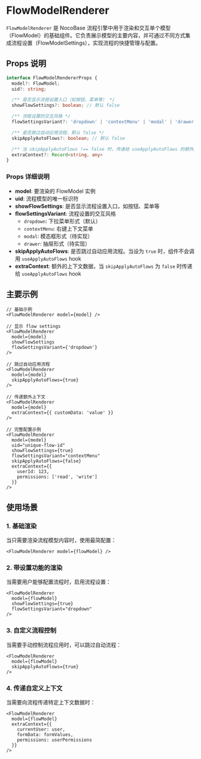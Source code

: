# FlowModelRenderer

`FlowModelRenderer` 是 NocoBase 流程引擎中用于渲染和交互单个模型（FlowModel）的基础组件。它负责展示模型的主要内容，并可通过不同方式集成流程设置（FlowModelSettings），实现流程的快捷管理与配置。

## Props 说明

```ts
interface FlowModelRendererProps {
  model?: FlowModel;
  uid?: string;

  /** 是否显示流程设置入口（如按钮、菜单等） */
  showFlowSettings?: boolean; // 默认 false

  /** 流程设置的交互风格 */
  flowSettingsVariant?: 'dropdown' | 'contextMenu' | 'modal' | 'drawer'; // 默认 'dropdown'

  /** 是否跳过自动应用流程，默认 false */
  skipApplyAutoFlows?: boolean; // 默认 false

  /** 当 skipApplyAutoFlows !== false 时，传递给 useApplyAutoFlows 的额外上下文 */
  extraContext?: Record<string, any>
}
```

### Props 详细说明

- **model**: 要渲染的 FlowModel 实例
- **uid**: 流程模型的唯一标识符
- **showFlowSettings**: 是否显示流程设置入口，如按钮、菜单等
- **flowSettingsVariant**: 流程设置的交互风格
  - `dropdown`: 下拉菜单形式（默认）
  - `contextMenu`: 右键上下文菜单
  - `modal`: 模态框形式（待实现）
  - `drawer`: 抽屉形式（待实现）
- **skipApplyAutoFlows**: 是否跳过自动应用流程。当设为 `true` 时，组件不会调用 `useApplyAutoFlows` hook
- **extraContext**: 额外的上下文数据，当 `skipApplyAutoFlows` 为 `false` 时传递给 `useApplyAutoFlows` hook

## 主要示例

```tsx | pure
// 基础示例
<FlowModelRenderer model={model} />

// 显示 flow settings
<FlowModelRenderer 
  model={model} 
  showFlowSettings 
  flowSettingsVariant={'dropdown'}
/>

// 跳过自动应用流程
<FlowModelRenderer 
  model={model} 
  skipApplyAutoFlows={true}
/>

// 传递额外上下文
<FlowModelRenderer 
  model={model} 
  extraContext={{ customData: 'value' }}
/>

// 完整配置示例
<FlowModelRenderer 
  model={model}
  uid="unique-flow-id"
  showFlowSettings={true}
  flowSettingsVariant="contextMenu"
  skipApplyAutoFlows={false}
  extraContext={{ 
    userId: 123,
    permissions: ['read', 'write']
  }}
/>
```

## 使用场景

### 1. 基础渲染
当只需要渲染流程模型内容时，使用最简配置：

```tsx | pure
<FlowModelRenderer model={flowModel} />
```

### 2. 带设置功能的渲染
当需要用户能够配置流程时，启用流程设置：

```tsx | pure
<FlowModelRenderer 
  model={flowModel} 
  showFlowSettings={true}
  flowSettingsVariant="dropdown"
/>
```

### 3. 自定义流程控制
当需要手动控制流程应用时，可以跳过自动流程：

```tsx | pure
<FlowModelRenderer 
  model={flowModel} 
  skipApplyAutoFlows={true}
/>
```

### 4. 传递自定义上下文
当需要向流程传递特定上下文数据时：

```tsx | pure
<FlowModelRenderer 
  model={flowModel} 
  extraContext={{
    currentUser: user,
    formData: formValues,
    permissions: userPermissions
  }}
/>
```
